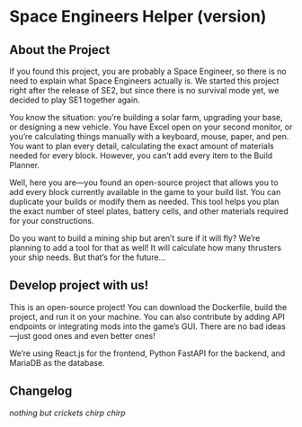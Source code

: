 # Space Engineers Helper (version)
## About the Project
If you found this project, you are probably a Space Engineer, so there is no need to explain what Space Engineers actually is. We started this project right after the release of SE2, but since there is no survival mode yet, we decided to play SE1 together again.

You know the situation: you’re building a solar farm, upgrading your base, or designing a new vehicle. You have Excel open on your second monitor, or you’re calculating things manually with a keyboard, mouse, paper, and pen. You want to plan every detail, calculating the exact amount of materials needed for every block. However, you can’t add every item to the Build Planner.

Well, here you are—you found an open-source project that allows you to add every block currently available in the game to your build list. You can duplicate your builds or modify them as needed. This tool helps you plan the exact number of steel plates, battery cells, and other materials required for your constructions.

Do you want to build a mining ship but aren’t sure if it will fly? We’re planning to add a tool for that as well! It will calculate how many thrusters your ship needs. But that’s for the future…
## Develop project with us!
This is an open-source project! You can download the Dockerfile, build the project, and run it on your machine. You can also contribute by adding API endpoints or integrating mods into the game’s GUI. There are no bad ideas—just good ones and even better ones!

We’re using React.js for the frontend, Python FastAPI for the backend, and MariaDB as the database.
## Changelog
*nothing but crickets*
*chirp chirp*

